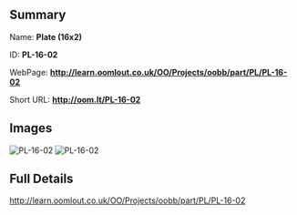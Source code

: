 

## Summary
 
Name: __Plate (16x2)__

ID: __PL-16-02__

WebPage: __http://learn.oomlout.co.uk/OO/Projects/oobb/part/PL/PL-16-02__

Short URL: __http://oom.lt/PL-16-02__


## Images
![PL-16-02](http://oomlout.com/oobb-gen/parts/PL/PL-16-02/PL-16-02_01_420.jpg)
![PL-16-02](http://oomlout.com/oobb-gen/parts/PL/PL-16-02/PL-16-02_420.png)




## Full Details

 http://learn.oomlout.co.uk/OO/Projects/oobb/part/PL/PL-16-02

